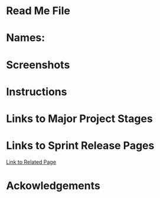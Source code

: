 # Read Me File

# Names:

# Screenshots

# Instructions

# Links to Major Project Stages

# Links to Sprint Release Pages

[Link to Related Page](/Sprint1)

# Ackowledgements
